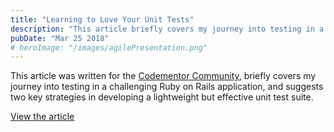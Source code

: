 ```yaml
---
title: "Learning to Love Your Unit Tests"
description: "This article briefly covers my journey into testing in a challenging Ruby on Rails application, and suggests two key strategies in developing a lightweight but effective unit test suite."
pubDate: "Mar 25 2018"
# heroImage: "/images/agilePresentation.png"
---
```


This article was written for the [Codementor Community](https://www.codementor.io/community), briefly covers my journey into testing in a challenging Ruby on Rails application, and suggests two key strategies in developing a lightweight but effective unit test suite.

[View the article](https://www.codementor.io/@timkleier/learning-to-love-your-unit-tests-exuc4ichb)
